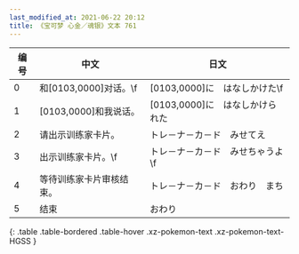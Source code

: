 ```yaml
---
last_modified_at: 2021-06-22 20:12
title: 《宝可梦 心金／魂银》文本 761
---
```

| 编号 | 中文 | 日文 |
| ---- | ---- | ---- |
| 0 | 和[0103,0000]对话。\f | [0103,0000]に　はなしかけた\f |
| 1 | [0103,0000]和我说话。 | [0103,0000]に　はなしかけられた |
| 2 | 请出示训练家卡片。 | トレ－ナ－カ－ド　みせてえ |
| 3 | 出示训练家卡片。\f | トレ－ナ－カ－ド　みせちゃうよ\f |
| 4 | 等待训练家卡片审核结束。 | トレ－ナ－カ－ド　おわり　まち |
| 5 | 结束 | おわり |
{: .table .table-bordered .table-hover .xz-pokemon-text .xz-pokemon-text-HGSS }